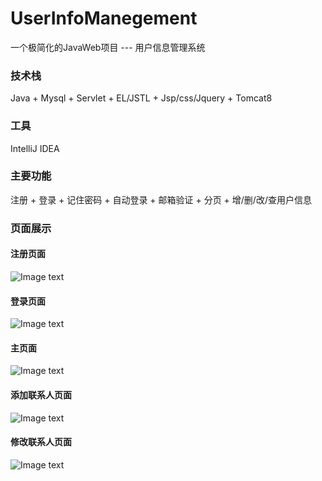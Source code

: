 # UserInfoManegement
一个极简化的JavaWeb项目 --- 用户信息管理系统

### 技术栈
Java + Mysql + Servlet + EL/JSTL + Jsp/css/Jquery + Tomcat8

### 工具
IntelliJ IDEA

### 主要功能
注册 + 登录 + 记住密码 + 自动登录 + 邮箱验证 + 分页 + 增/删/改/查用户信息

### 页面展示
#### 注册页面
![Image text](https://github.com/Kingyumu/UserInfoManegement/blob/main/img/img2.jpg)
#### 登录页面
![Image text](https://github.com/Kingyumu/UserInfoManegement/blob/main/img/img1.jpg)
#### 主页面
![Image text](https://github.com/Kingyumu/UserInfoManegement/blob/main/img/img3.jpg)
#### 添加联系人页面
![Image text](https://github.com/Kingyumu/UserInfoManegement/blob/main/img/img5.jpg)
#### 修改联系人页面
![Image text](https://github.com/Kingyumu/UserInfoManegement/blob/main/img/img4.jpg)
